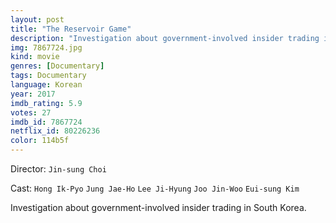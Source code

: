 ```yaml
---
layout: post
title: "The Reservoir Game"
description: "Investigation about government-involved insider trading in South Korea..."
img: 7867724.jpg
kind: movie
genres: [Documentary]
tags: Documentary 
language: Korean
year: 2017
imdb_rating: 5.9
votes: 27
imdb_id: 7867724
netflix_id: 80226236
color: 114b5f
---
```

Director: `Jin-sung Choi`  

Cast: `Hong Ik-Pyo` `Jung Jae-Ho` `Lee Ji-Hyung` `Joo Jin-Woo` `Eui-sung Kim` 

Investigation about government-involved insider trading in South Korea.